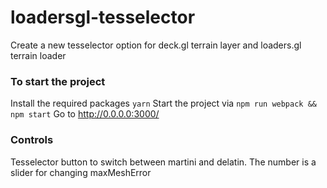 # loadersgl-tesselector

Create a new tesselector option for deck.gl terrain layer and loaders.gl terrain loader

### To start the project

Install the required packages
`yarn`
Start the project via
`npm run webpack && npm start`
Go to http://0.0.0.0:3000/

### Controls

Tesselector button to switch between martini and delatin.
The number is a slider for changing maxMeshError
